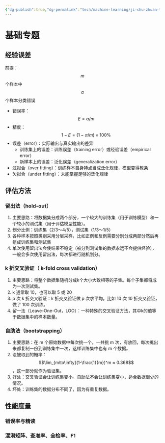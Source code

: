 ```yaml
---
{"dg-publish":true,"dg-permalink":"tech/machine-learning/ji-chu-zhuan-ti.md","permalink":"/tech/machine-learning/ji-chu-zhuan-ti.md/"}
---
```



# 基础专题

## 经验误差

前提：$$m$$个样本中$$\alpha$$个样本分类错误

* 错误率：$$E=\alpha / m$$
* 精度：$$1-E = (1-\alpha/m)\times 100\%$$
* 误差（error）：实际输出与真实输出的差异
  * 训练集上的误差：训练误差（training error）或经验误差（empirical error）
  * 新样本上的误差：泛化误差（generalization error）
* 过拟合（over fitting）：训练样本自身特点当成泛化规律，模型变得教条
* 欠拟合（under fitting）：未能掌握足够的泛化规律

## 评估方法

### 留出法（hold-out）

1. 主要思路：将数据集分成两个部分，一个较大的训练集（用于训练模型）和一个较小的测试集（用于评估模型性能）。
2. 划分比例：训练集（2/3～4/5），测试集（1/3～1/5）
3. 各种样本按照类别采用分层采样，比如正例和反例需要分别分成两部分然后再组成训练集和测试集
4. 单次使用留出法会使结果不稳定（被分到测试集的数据永远不会提供经验），一般会多次使用留出法，每次都进行随机划分。

### k 折交叉验证（ k-fold cross validation）

1. 主要思路：将整个数据集随机分成k个大小大致相等的子集。每个子集都将成为一次测试集。
2. k 通常取 10，也可以取 5 或 20
3. p 次 k 折交叉验证：k 折交叉验证做 p 次求平均。比如 10 次 10 折交叉验证，做了 100 次训练。
4. 留一法（Leave-One-Out，LOO）：一种特殊的交叉验证方法，其中k的值等于数据集中的样本数量。

### 自助法（bootstrapping）

1. 主要思路：在 m 个原始数据中每次挑一个，一共挑 m 次，有放回，每次挑出来都复制一份到训练集中一次，这样训练集中也有 m 个数据。
2. 没被取到的概率：$$\lim_{m\to\infty}(1-\frac{1}{m})^m ≈ 0.368$$，这一部分就作为验证集。
3. 好处：交叉验证会让训练集变小。自助法不会让训练集变小，适合数据很少的情况。
4. 坏处：训练集的数据分布不同了，因为有重复数据。

## 性能度量

### 错误率与精读



### 混淆矩阵、查准率、全检率、F1